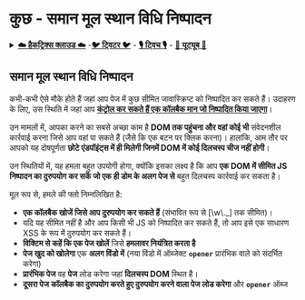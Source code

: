 # कुछ - समान मूल स्थान विधि निष्पादन

<details>

<summary><a href="https://cloud.hacktricks.xyz/pentesting-cloud/pentesting-cloud-methodology"><strong>☁️ हैकट्रिक्स क्लाउड ☁️</strong></a> -<a href="https://twitter.com/hacktricks_live"><strong>🐦 ट्विटर 🐦</strong></a> - <a href="https://www.twitch.tv/hacktricks_live/schedule"><strong>🎙️ ट्विच 🎙️</strong></a> - <a href="https://www.youtube.com/@hacktricks_LIVE"><strong>🎥 यूट्यूब 🎥</strong></a></summary>

* क्या आप **साइबर सुरक्षा कंपनी** में काम करते हैं? क्या आप चाहते हैं कि आपकी **कंपनी हैकट्रिक्स में विज्ञापित हो**? या क्या आप **PEASS के नवीनतम संस्करण देखना चाहते हैं या हैकट्रिक्स को पीडीएफ में डाउनलोड करना चाहते हैं**? [**सब्सक्रिप्शन प्लान्स**](https://github.com/sponsors/carlospolop) की जाँच करें!
* [**द पीएस फैमिली**](https://opensea.io/collection/the-peass-family) की खोज करें, हमारा विशेष [**एनएफटी**](https://opensea.io/collection/the-peass-family) संग्रह।
* [**आधिकारिक पीएस और हैकट्रिक्स स्वैग**](https://peass.creator-spring.com) प्राप्त करें।
* **शामिल हों** [**💬**](https://emojipedia.org/speech-balloon/) [**डिस्कॉर्ड समूह**](https://discord.gg/hRep4RUj7f) या [**टेलीग्राम समूह**](https://t.me/peass) या **मेरा** **ट्विटर** **🐦**[**@carlospolopm**](https://twitter.com/hacktricks_live)** का** **पालन** करें।
* **हैकिंग ट्रिक्स साझा करें, PRs सबमिट करके** [**हैकट्रिक्स रेपो**](https://github.com/carlospolop/hacktricks) **और** [**हैकट्रिक्स-क्लाउड रेपो**](https://github.com/carlospolop/hacktricks-cloud)।

</details>

## समान मूल स्थान विधि निष्पादन

कभी-कभी ऐसे मौके होते हैं जहां आप पेज में कुछ सीमित जावास्क्रिप्ट को निष्पादित कर सकते हैं। उदाहरण के लिए, उस स्थिति में जहां आप [**कंट्रोल कर सकते हैं एक कॉलबैक मान जो निष्पादित किया जाएगा**](./#javascript-function)।

उन मामलों में, आपका करने का सबसे अच्छा काम है **DOM तक पहुंचना और वहां कोई भी** संवेदनशील कार्रवाई करना जिसे आप वहां पा सकते हैं (जैसे कि एक बटन पर क्लिक करना)। हालांकि, आम तौर पर आपको यह दोषपूर्णता **छोटे एंडपॉइंट्स में ही मिलेगी जिनमें DOM में कोई दिलचस्प चीज नहीं होगी**।

उन स्थितियों में, यह हमला बहुत उपयोगी होगा, क्योंकि इसका लक्ष्य है कि आप **एक DOM में सीमित JS निष्पादन का दुरुपयोग कर सकें जो एक ही डोम के अलग पेज से** बहुत दिलचस्प कार्रवाई कर सकता है।

मूल रूप से, हमले की फ्लो निम्नलिखित है:

* **एक कॉलबैक खोजें जिसे आप दुरुपयोग कर सकते हैं** (संभावित रूप से \[\w\\.\_] तक सीमित)।
* यदि यह सीमित नहीं है और आप किसी भी JS को निष्पादित कर सकते हैं, तो आप इसे एक साधारण XSS के रूप में दुरुपयोग कर सकते हैं।
* **विक्टिम से कहें कि एक पेज खोलें** जिसे **हमलावर नियंत्रित करता है**
* **पेज खुद को खोलेगा** एक **अलग विंडो में** (नया विंडो में ऑब्जेक्ट **`opener`** प्रारंभिक वाले को संदर्भित करेगा)
* **प्रारंभिक पेज** वह **पेज** लोड करेगा जहां **दिलचस्प DOM** स्थित है।
* **दूसरा पेज** **कॉलबैक का दुरुपयोग करते हुए दुरुपयोग करने वाला पेज लोड करेगा** और **`opener`** ऑब्ज
